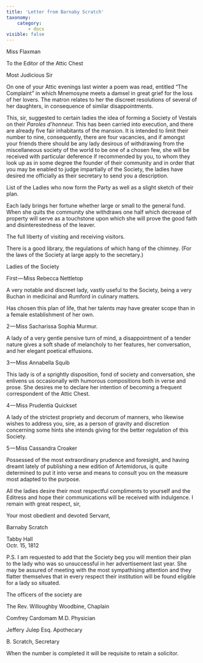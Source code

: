 ```yaml
---
title: 'Letter from Barnaby Scratch'
taxonomy:
    category:
        - docs
visible: false
---
```


<div class="author">Miss Flaxman</div>

To the Editor of the Attic Chest

Most Judicious Sir

On one of your Attic evenings last winter a poem was read, entitled “The Complaint” in which Mnemosyne meets a damsel in great grief for the loss of her lovers. The matron relates to her the discreet resolutions of several of her daughters, in consequence of similar disappointments.  

This, sir, suggested to certain ladies the idea of forming a Society of Vestals on their *Paroles d’honneur.* This has been carried into execution, and there are already five fair inhabitants of the mansion. It is intended to limit their number to nine, consequently, there are four vacancies, and if amongst your friends there should be any lady desirous of withdrawing from the miscellaneous society of the world to be one of a chosen few, she will be received with particular deference if recommended by you, to whom they look up as in some degree the founder of their community and in order that you may be enabled to judge impartially of the Society, the ladies have desired me officially as their secretary to send you a description.

<span class="title">List of the Ladies who now form the Party as well as a slight sketch of their plan.</span>

Each lady brings her fortune whether large or small to the general fund. When she quits the community she withdraws one half which decrease of property will serve as a touchstone upon which she will prove the good faith and disinterestedness of the leaver.

The full liberty of visiting and receiving visitors.  

There is a good library, the regulations of which hang of the chimney. (For the laws of the Society at large apply to the secretary.)

<span class="title">Ladies of the Society</span>

First — Miss Rebecca Nettletop

A very notable and discreet lady, vastly useful to the Society, being a very Buchan in medicinal and Rumford in culinary matters.

Has chosen this plan of life, that her talents may have greater scope than in a female establishment of her own.

2 — Miss Sacharissa Sophia Murmur.

A lady of a very gentle pensive turn of mind, a disappointment of a tender nature gives a soft shade of melancholy to her features, her conversation, and her elegant poetical effusions.

3 — Miss Annabella Squib

This lady is of a sprightly disposition, fond of society and conversation, she enlivens us occasionally with humorous compositions both in verse and prose. She desires me to declare her intention of becoming a frequent correspondent of the Attic Chest.

4 — Miss Prudentia Quickset  

A lady of the strictest propriety and decorum of manners, who likewise wishes to address you, sire, as a person of gravity and discretion concerning some hints she intends giving for the better regulation of this Society.  

5 — Miss Cassandra Croaker

Possessed of the most extraordinary prudence and foresight, and having dreamt lately of publishing a new edition of Artemidorus, is quite determined to put it into verse and means to consult you on the measure most adapted to the purpose.

All the ladies desire their most respectful compliments to yourself and the Editress and hope their communications will be received with indulgence. I remain with great respect, sir,

Your most obedient and devoted Servant,  

Barnaby Scratch

Tabby Hall  
Octr. 15, 1812

P.S. I am requested to add that the Society beg you will mention their plan to the lady who was so unsuccessful in her advertisement last year. She may be assured of meeting with the most sympathising attention and they flatter themselves that in every respect their institution will be found eligible for a lady so situated.

The officers of the society are

The Rev. Willoughby Woodbine, Chaplain

Comfrey Cardomam M.D. Physician  

Jeffery Julep Esq. Apothecary  

B. Scratch, Secretary  

When the number is completed it will be requisite to retain a solicitor.